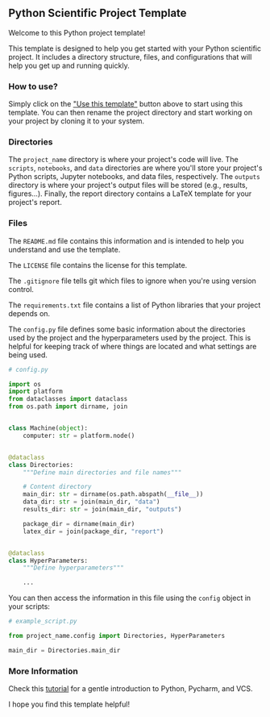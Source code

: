 ## Python Scientific Project Template

Welcome to this Python project template!

This template is designed to help you get started with your Python scientific project. It includes a directory structure, files, and configurations that will help you get up and running quickly.

### How to use?

Simply click on the ["Use this template"](https://github.com/robinthibaut/project_template/generate) button above to start using this template. You can then rename the project directory and start working on your project by cloning it to your system.

### Directories
The `project_name` directory is where your project's code will live. The `scripts`, `notebooks`, and `data` directories are where you'll store your project's Python scripts, Jupyter notebooks, and data files, respectively. The `outputs` directory is where your project's output files will be stored (e.g., results, figures...). Finally, the report directory contains a LaTeX template for your project's report.

### Files
The `README.md` file contains this information and is intended to help you understand and use the template.

The `LICENSE` file contains the license for this template.

The `.gitignore` file tells git which files to ignore when you're using version control.

The `requirements.txt` file contains a list of Python libraries that your project depends on.

The `config.py` file defines some basic information about the directories used by the project and the hyperparameters used by the project. This is helpful for keeping track of where things are located and what settings are being used.

```python
# config.py

import os
import platform
from dataclasses import dataclass
from os.path import dirname, join


class Machine(object):
    computer: str = platform.node()


@dataclass
class Directories:
    """Define main directories and file names"""

    # Content directory
    main_dir: str = dirname(os.path.abspath(__file__))
    data_dir: str = join(main_dir, "data")
    results_dir: str = join(main_dir, "outputs")

    package_dir = dirname(main_dir)
    latex_dir = join(package_dir, "report")


@dataclass
class HyperParameters:
    """Define hyperparameters"""

    ...

```

You can then access the information in this file using the `config` object in your scripts:

```python
# example_script.py

from project_name.config import Directories, HyperParameters

main_dir = Directories.main_dir
```

### More Information
Check this [tutorial](https://medium.com/python-in-plain-english/a-gentle-introduction-to-python-with-pycharm-367f6b73364a) for a gentle introduction to Python, Pycharm, and VCS.

I hope you find this template helpful!